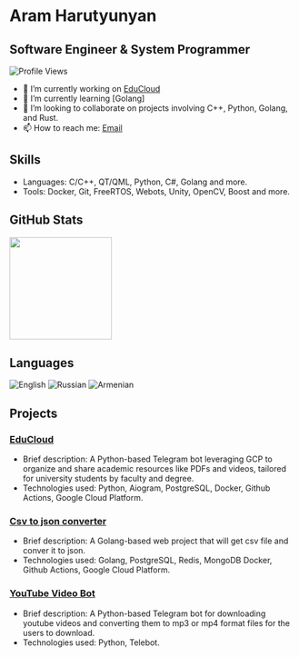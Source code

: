 # Aram Harutyunyan
## Software Engineer & System Programmer

![Profile Views](https://visitor-badge.glitch.me/badge?page_id=yourUsername.yourRepoId)

- 🔭 I’m currently working on [EduCloud](https://github.com/funkvay-star/EduCloud)
- 🌱 I’m currently learning [Golang]
- 👯 I’m looking to collaborate on projects involving C++, Python, Golang, and Rust.
- 📫 How to reach me: [Email](mailto:aram.harutyunyan.dec@gmail.com)

## Skills
- Languages: C/C++, QT/QML, Python, C#, Golang and more.
- Tools: Docker, Git, FreeRTOS, Webots, Unity, OpenCV, Boost and more.

## GitHub Stats
<img height="180em" src="https://github-readme-stats.vercel.app/api?username=funkvay-star&show_icons=true&hide_border=true&&count_private=true&include_all_commits=true" />

## Languages
![English](https://img.shields.io/badge/English-Proficient-blue)
![Russian](https://img.shields.io/badge/Russian-Native-brightgreen)
![Armenian](https://img.shields.io/badge/Armenian-Native-brightgreen)

## Projects
### [EduCloud](https://github.com/funkvay-star/EduCloud)
- Brief description: A Python-based Telegram bot leveraging GCP to organize and share academic resources like PDFs and videos, tailored for university students by faculty and degree.
- Technologies used: Python, Aiogram, PostgreSQL, Docker, Github Actions, Google Cloud Platform.

### [Csv to json converter](https://github.com/funkvay-star/Csv_json_converter)
- Brief description: A Golang-based web project that will get csv file and conver it to json.
- Technologies used: Golang, PostgreSQL, Redis, MongoDB Docker, Github Actions, Google Cloud Platform.

### [YouTube Video Bot](https://github.com/funkvay-star/YouTubeVideoBot)
- Brief description: A Python-based Telegram bot for downloading youtube videos and converting them to mp3 or mp4 format files for the users to download.
- Technologies used: Python, Telebot.


